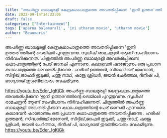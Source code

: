 ```yaml
---
title: "അപര്‍ണ്ണ ബാലമുരളി കേന്ദ്രകഥാപാത്രത്തെ അവതരിപ്പിക്കുന്ന 'ഇനി ഉത്തര'ത്തിന്റെ ട്രെയിലര്‍"
date: 2022-09-14T14:33:05
draft: false
categories: ["Entertainment"]
tags: ['aparna balamurali', 'ini utharam movie', 'utharam movie']
author: "Beaumaris"
---
```


അപര്‍ണ്ണ ബാലമുരളി കേന്ദ്രകഥാപാത്രത്തെ അവതരിപ്പിക്കുന്ന 'ഇനി ഉത്തര'ത്തിന്റെ ട്രെയിലര്‍ പുറത്തുവന്നു. സുധീഷ് രാമചന്ദ്രന്‍ ആണ് സംവിധാനം നിർവഹിക്കുന്നത്. ചിത്രത്തിൽ അപർണ്ണ ബാലമുരളി അവതരിപ്പിക്കുന്ന കഥാപാത്രത്തിന്റെ പേര് ജാനകി എന്നാണു. കലാഭവന്‍ ഷാജോണും ഒരു പ്രധാന കഥാപാത്രത്തെ അവതരിപ്പിക്കുന്നു . ഹരീഷ് ഉത്തമന്‍, സിദ്ധാര്‍ത്ഥ് മേനോന്‍, സിദ്ദിഖ്,ജാഫര്‍ ഇടുക്കി, ചന്തു നാഥ്, ഷാജു ശ്രീധര്‍, ജയന്‍ ചേര്‍ത്തല, ദിനീഷ് പി, ഭാഗ്യരാജ് തുടങ്ങിയവരും വേഷമിടുന്നു.

https://youtu.be/Eder_lgKjGk
അപര്‍ണ്ണ ബാലമുരളി കേന്ദ്രകഥാപാത്രത്തെ അവതരിപ്പിക്കുന്ന 'ഇനി ഉത്തര'ത്തിന്റെ ട്രെയിലര്‍ പുറത്തുവന്നു. സുധീഷ് രാമചന്ദ്രന്‍ ആണ് സംവിധാനം നിർവഹിക്കുന്നത്. ചിത്രത്തിൽ അപർണ്ണ ബാലമുരളി അവതരിപ്പിക്കുന്ന കഥാപാത്രത്തിന്റെ പേര് ജാനകി എന്നാണു. കലാഭവന്‍ ഷാജോണും ഒരു പ്രധാന കഥാപാത്രത്തെ അവതരിപ്പിക്കുന്നു . ഹരീഷ് ഉത്തമന്‍, സിദ്ധാര്‍ത്ഥ് മേനോന്‍, സിദ്ദിഖ്,ജാഫര്‍ ഇടുക്കി, ചന്തു നാഥ്, ഷാജു ശ്രീധര്‍, ജയന്‍ ചേര്‍ത്തല, ദിനീഷ് പി, ഭാഗ്യരാജ് തുടങ്ങിയവരും വേഷമിടുന്നു. https://youtu.be/Eder_lgKjGk
